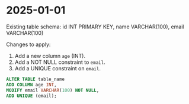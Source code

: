 # 2025-01-01

Existing table schema:
id INT PRIMARY KEY,
name VARCHAR(100),
email VARCHAR(100)

Changes to apply:
1. Add a new column `age` (INT).
2. Add a NOT NULL constraint to `email`.
3. Add a UNIQUE constraint on `email`.

```sql
ALTER TABLE table_name
ADD COLUMN age INT,
MODIFY email VARCHAR(100) NOT NULL,
ADD UNIQUE (email);
```


